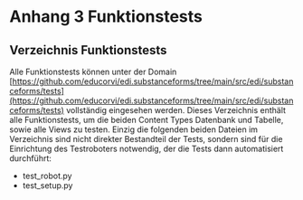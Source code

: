 # Anhang 3 Funktionstests

## Verzeichnis Funktionstests
Alle Funktionstests können unter der Domain [https://github.com/educorvi/edi.substanceforms/tree/main/src/edi/substanceforms/tests](https://github.com/educorvi/edi.substanceforms/tree/main/src/edi/substanceforms/tests) vollständig eingesehen werden.
Dieses Verzeichnis enthält alle Funktionstests, um die beiden Content Types Datenbank und Tabelle, sowie alle Views zu testen. Einzig die folgenden beiden Dateien im Verzeichnis sind nicht direkter Bestandteil der Tests, sondern sind für die Einrichtung des Testroboters notwendig, der die Tests dann automatisiert durchführt:

* test_robot.py
* test_setup.py
